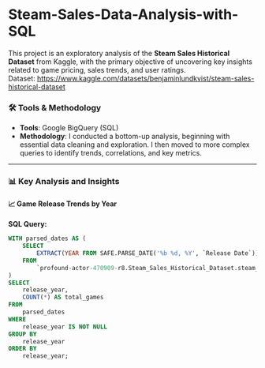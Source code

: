 # Steam-Sales-Data-Analysis-with-SQL
This project is an exploratory analysis of the **Steam Sales Historical Dataset** from Kaggle, with the primary objective of uncovering key insights related to game pricing, sales trends, and user ratings.  
Dataset: https://www.kaggle.com/datasets/benjaminlundkvist/steam-sales-historical-dataset

### 🛠️ Tools & Methodology

- **Tools**: Google BigQuery (SQL)  
- **Methodology**: I conducted a bottom-up analysis, beginning with essential data cleaning and exploration. I then moved to more complex queries to identify trends, correlations, and key metrics.

---

### 📊 Key Analysis and Insights

#### 📈 Game Release Trends by Year

**SQL Query:**
```sql
WITH parsed_dates AS (
    SELECT
        EXTRACT(YEAR FROM SAFE.PARSE_DATE('%b %d, %Y', `Release Date`)) AS release_year
    FROM
        `profound-actor-470909-r8.Steam_Sales_Historical_Dataset.steam_sales`
)
SELECT
    release_year,
    COUNT(*) AS total_games
FROM
    parsed_dates
WHERE
    release_year IS NOT NULL
GROUP BY
    release_year
ORDER BY
    release_year;

